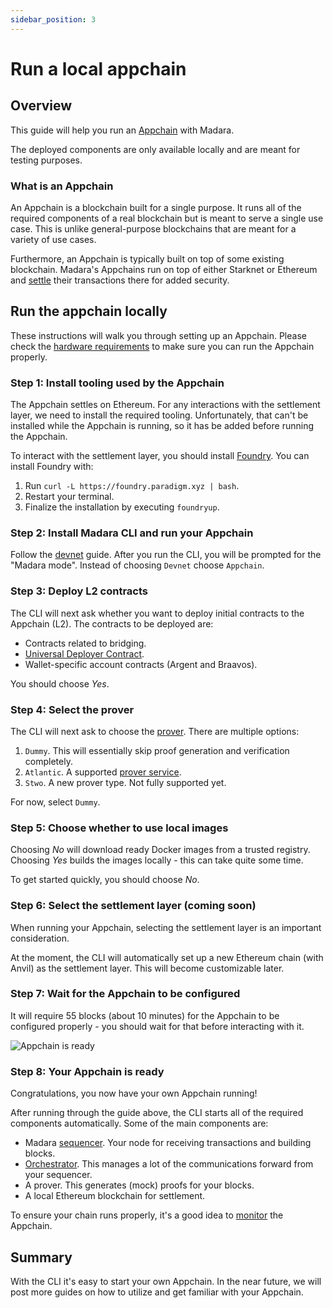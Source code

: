 ```yaml
---
sidebar_position: 3
---
```


# Run a local appchain

## Overview

This guide will help you run an [Appchain](/concepts/appchain) with Madara.

The deployed components are only available locally and are meant for testing purposes.

### What is an Appchain

An Appchain is a blockchain built for a single purpose. It runs all of the required components of a real blockchain but is meant to serve a single use case. This is unlike general-purpose blockchains that are meant for a variety of use cases.

Furthermore, an Appchain is typically built on top of some existing blockchain. Madara's Appchains run on top of either Starknet or Ethereum and [settle](/concepts/settlement) their transactions there for added security.

## Run the appchain locally

These instructions will walk you through setting up an Appchain. Please check the [hardware requirements](/hardware) to make sure you can run the Appchain properly.

### Step 1: Install tooling used by the Appchain

The Appchain settles on Ethereum. For any interactions with the settlement layer, we need to install the required tooling. Unfortunately, that can't be installed while the Appchain is running, so it has be added before running the Appchain.

To interact with the settlement layer, you should install [Foundry](https://book.getfoundry.sh/). You can install Foundry with:
1. Run `curl -L https://foundry.paradigm.xyz | bash`.
1. Restart your terminal.
1. Finalize the installation by executing `foundryup`.

### Step 2: Install Madara CLI and run your Appchain

Follow the [devnet](/quickstart/run_devnet) guide. After you run the CLI, you will be prompted for the "Madara mode". Instead of choosing `Devnet` choose `Appchain`.

### Step 3: Deploy L2 contracts

The CLI will next ask whether you want to deploy initial contracts to the Appchain (L2). The contracts to be deployed are:
- Contracts related to bridging.
- [Universal Deployer Contract](https://docs.starknet.io/architecture-and-concepts/accounts/universal-deployer/).
- Wallet-specific account contracts (Argent and Braavos).

You should choose *Yes*.

### Step 4: Select the prover

The CLI will next ask to choose the [prover](/components/prover). There are multiple options:

1. `Dummy`. This will essentially skip proof generation and verification completely.
2. `Atlantic`. A supported [prover service](https://atlanticprover.com/).
3. `Stwo`. A new prover type. Not fully supported yet.

For now, select `Dummy`.

### Step 5: Choose whether to use local images

Choosing *No* will download ready Docker images from a trusted registry. Choosing *Yes* builds the images locally - this can take quite some time.

To get started quickly, you should choose *No*.

### Step 6: Select the settlement layer (coming soon)

When running your Appchain, selecting the settlement layer is an important consideration.

At the moment, the CLI will automatically set up a new Ethereum chain (with Anvil) as the settlement layer. This will become customizable later.

### Step 7: Wait for the Appchain to be configured

It will require 55 blocks (about 10 minutes) for the Appchain to be configured properly - you should wait for that before interacting with it.

![Appchain is ready](/img/quickstart-appchain-ready.png "Appchain is ready")

### Step 8: Your Appchain is ready

Congratulations, you now have your own Appchain running!

After running through the guide above, the CLI starts all of the required components automatically. Some of the main components are:
- Madara [sequencer](/components/nodes). Your node for receiving transactions and building blocks.
- [Orchestrator](/components/orchestrator). This manages a lot of the communications forward from your sequencer.
- A prover. This generates (mock) proofs for your blocks.
- A local Ethereum blockchain for settlement.

To ensure your chain runs properly, it's a good idea to [monitor](/quickstart/monitor_appchain) the Appchain.

## Summary

With the CLI it's easy to start your own Appchain. In the near future, we will post more guides on how to utilize and get familiar with your Appchain.



